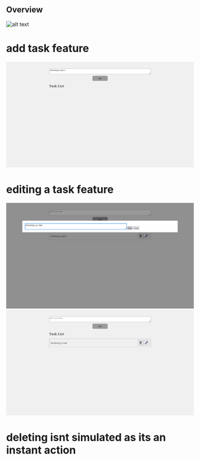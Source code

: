 ## Overview
![alt text](../images/Screenshot%20from%202024-08-04%2023-21-47.png)

# add task feature
![alt text](https://github.com/RealMati/A2SV-Web-Tasks/blob/main/task1/images/Screenshot%20from%202024-08-04%2023-22-52.png)

# editing a task feature
![alt text](https://github.com/RealMati/A2SV-Web-Tasks/blob/main/task1/images/Screenshot%20from%202024-08-04%2023-23-31.png)
![alt text](https://github.com/RealMati/A2SV-Web-Tasks/blob/main/task1/images/Screenshot%20from%202024-08-04%2023-23-40.png)

# deleting isnt simulated as its an instant action 
